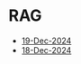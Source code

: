 # RAG

- [19-Dec-2024](https://github.com/Deriq-Qian-Dong/arXivReporter/blob/main/RAG/19-Dec-2024_papers.md)
- [18-Dec-2024](https://github.com/Deriq-Qian-Dong/arXivReporter/blob/main/RAG/18-Dec-2024_papers.md)
